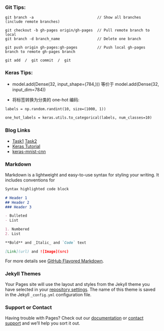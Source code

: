 

### Git Tips:
```tips
git branch -a                             // Show all branches (include remote branches)

git checkout -b gh-pages origin/gh-pages  // Pull remote branch to local
git branch -d branch_name                 // Delete one branch

git push origin gh-pages:gh-pages         // Push local gh-pages branch to remote gh-pages branch

git add  /  git commit  /  git
```


### Keras Tips:

- model.add(Dense(32, input_shape=(784,))) 等价于 model.add(Dense(32, input_dim=784))

- 将标签转换为分类的 one-hot 编码:


``` markdown
labels = np.random.randint(10, size=(1000, 1))

one_hot_labels = keras.utils.to_categorical(labels, num_classes=10)
```



### Blog Links 
- [Task1](https://summer-qing.github.io/keras/task1.html) [Task2](https://summer-qing.github.io/keras/task2.html)
- [Keras Tutorial](https://summer-qing.github.io/keras/Keras_0.html)
- [keras-mnist-cnn](https://summer-qing.github.io/keras/keras-mnist-cnn.html)

### Markdown

Markdown is a lightweight and easy-to-use syntax for styling your writing. It includes conventions for

```markdown
Syntax highlighted code block

# Header 1
## Header 2
### Header 3

- Bulleted
- List

1. Numbered
2. List

**Bold** and _Italic_ and `Code` text

[Link](url) and ![Image](src)
```

For more details see [GitHub Flavored Markdown](https://guides.github.com/features/mastering-markdown/).

### Jekyll Themes

Your Pages site will use the layout and styles from the Jekyll theme you have selected in your [repository settings](https://github.com/Summer-Qing/Summer-Qing/settings). The name of this theme is saved in the Jekyll `_config.yml` configuration file.

### Support or Contact

Having trouble with Pages? Check out our [documentation](https://docs.github.com/categories/github-pages-basics/) or [contact support](https://github.com/contact) and we’ll help you sort it out.

